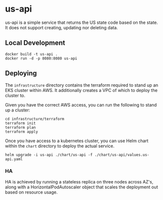 # us-api

us-api is a simple service that returns the US state code based on the state. It
does not support creating, updating nor deleting data.

## Local Development

```
docker build -t us-api .
docker run -d -p 8080:8080 us-api
```

## Deploying

The `infrastructure` directory contains the terraform required to stand up an
EKS cluster within AWS. It additionally creates a VPC of which to deploy the cluster
to.

Given you have the correct AWS access, you can run the following to stand up a cluster:

```
cd infrastructure/terraform
terraform init
terraform plan
terraform apply
```

Once you have access to a kubernetes cluster, you can use Helm chart within the `chart` directory to deploy the actual service.

```
helm upgrade -i us-api ./chart/us-api -f ./chart/us-api/values.us-api.yaml
```

### HA

HA is achieved by running a stateless replica on three nodes across AZ's, along with
a HorizontalPodAutoscaler object that scales the deployment out based on resource usage.
